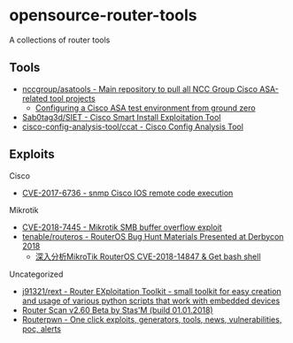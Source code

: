 # opensource-router-tools

A collections of router tools

## Tools

* [nccgroup/asatools - Main repository to pull all NCC Group Cisco ASA-related tool projects](https://github.com/nccgroup/asatools)
  * [Configuring a Cisco ASA test environment from ground zero](https://github.com/nccgroup/asatools/blob/master/tutorial.md)
* [Sab0tag3d/SIET - Cisco Smart Install Exploitation Tool](https://github.com/Sab0tag3d/SIET)
* [cisco-config-analysis-tool/ccat - Cisco Config Analysis Tool](https://github.com/cisco-config-analysis-tool/ccat)

## Exploits

Cisco

* [CVE-2017-6736 - snmp Cisco IOS remote code execution](https://github.com/artkond/cisco-snmp-rce)

Mikrotik

* [CVE-2018-7445 - Mikrotik SMB buffer overflow exploit](https://github.com/BigNerd95/Chimay-Blue)
* [tenable/routeros - RouterOS Bug Hunt Materials Presented at Derbycon 2018](https://github.com/tenable/routeros)
  * [深入分析MikroTik RouterOS CVE-2018-14847 & Get bash shell](https://www.freebuf.com/vuls/187272.html)

Uncategorized

* [j91321/rext - Router EXploitation Toolkit - small toolkit for easy creation and usage of various python scripts that work with embedded devices](https://github.com/j91321/rext)
* [Router Scan v2.60 Beta by Stas'M (build 01.01.2018)](http://stascorp.com/load/1-1-0-56)
* [Routerpwn - One click exploits, generators, tools, news, vulnerabilities, poc, alerts](http://routerpwn.com/)
